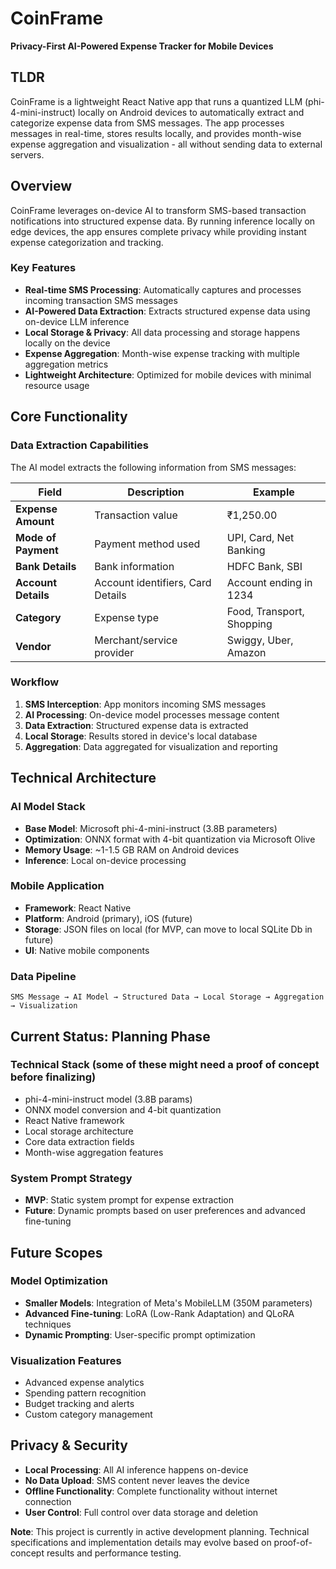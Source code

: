 # CoinFrame

**Privacy-First AI-Powered Expense Tracker for Mobile Devices**

## TLDR

CoinFrame is a lightweight React Native app that runs a quantized LLM (phi-4-mini-instruct) locally on Android devices to automatically extract and categorize expense data from SMS messages. The app processes messages in real-time, stores results locally, and provides month-wise expense aggregation and visualization - all without sending data to external servers.

## Overview

CoinFrame leverages on-device AI to transform SMS-based transaction notifications into structured expense data. By running inference locally on edge devices, the app ensures complete privacy while providing instant expense categorization and tracking.

### Key Features

- **Real-time SMS Processing**: Automatically captures and processes incoming transaction SMS messages
- **AI-Powered Data Extraction**: Extracts structured expense data using on-device LLM inference
- **Local Storage & Privacy**: All data processing and storage happens locally on the device
- **Expense Aggregation**: Month-wise expense tracking with multiple aggregation metrics
- **Lightweight Architecture**: Optimized for mobile devices with minimal resource usage

## Core Functionality

### Data Extraction Capabilities

The AI model extracts the following information from SMS messages:

| Field | Description | Example |
|-------|-------------|---------|
| **Expense Amount** | Transaction value | ₹1,250.00 |
| **Mode of Payment** | Payment method used | UPI, Card, Net Banking |
| **Bank Details** | Bank information | HDFC Bank, SBI |
| **Account Details** | Account identifiers, Card Details | Account ending in 1234 |
| **Category** | Expense type | Food, Transport, Shopping |
| **Vendor** | Merchant/service provider | Swiggy, Uber, Amazon |

### Workflow

1. **SMS Interception**: App monitors incoming SMS messages
2. **AI Processing**: On-device model processes message content
3. **Data Extraction**: Structured expense data is extracted
4. **Local Storage**: Results stored in device's local database
5. **Aggregation**: Data aggregated for visualization and reporting

## Technical Architecture

### AI Model Stack

- **Base Model**: Microsoft phi-4-mini-instruct (3.8B parameters)
- **Optimization**: ONNX format with 4-bit quantization via Microsoft Olive
- **Memory Usage**: ~1-1.5 GB RAM on Android devices
- **Inference**: Local on-device processing

### Mobile Application

- **Framework**: React Native
- **Platform**: Android (primary), iOS (future)
- **Storage**: JSON files on local (for MVP, can move to local SQLite Db in future)
- **UI**: Native mobile components

### Data Pipeline

```
SMS Message → AI Model → Structured Data → Local Storage → Aggregation → Visualization
```

## Current Status: Planning Phase

### Technical Stack (some of these might need a proof of concept before finalizing)

- phi-4-mini-instruct model (3.8B params)
- ONNX model conversion and 4-bit quantization
- React Native framework
- Local storage architecture
- Core data extraction fields
- Month-wise aggregation features

### System Prompt Strategy

- **MVP**: Static system prompt for expense extraction
- **Future**: Dynamic prompts based on user preferences and advanced fine-tuning

## Future Scopes

### Model Optimization
- **Smaller Models**: Integration of Meta's MobileLLM (350M parameters)
- **Advanced Fine-tuning**: LoRA (Low-Rank Adaptation) and QLoRA techniques
- **Dynamic Prompting**: User-specific prompt optimization

### Visualization Features
- Advanced expense analytics
- Spending pattern recognition
- Budget tracking and alerts
- Custom category management

## Privacy & Security

- **Local Processing**: All AI inference happens on-device
- **No Data Upload**: SMS content never leaves the device
- **Offline Functionality**: Complete functionality without internet connection
- **User Control**: Full control over data storage and deletion

**Note**: This project is currently in active development planning. Technical specifications and implementation details may evolve based on proof-of-concept results and performance testing.